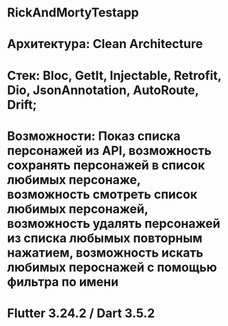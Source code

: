 # RickAndMortyTestapp

# Архитектура: Clean Architecture

# Стек: Bloc, GetIt, Injectable, Retrofit, Dio, JsonAnnotation, AutoRoute, Drift;

# Возможности: Показ списка персонажей из API, возможность сохранять персонажей в список любимых персонаже, возможность смотреть список любимых персонажей, возможность удалять персонажей из списка любымых повторным нажатием, возможность искать любимых пероснажей с помощью фильтра по имени  

# Flutter 3.24.2 / Dart 3.5.2